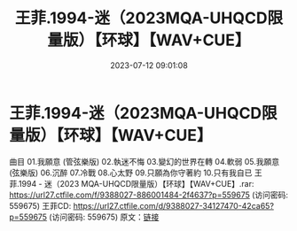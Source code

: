 ﻿---
title: 王菲.1994-迷（2023MQA-UHQCD限量版）【环球】【WAV+CUE】
date: 2023-07-12 09:01:08
categories: WAV车载音乐、镜像
tags: 华语中文
---
# 王菲.1994-迷（2023MQA-UHQCD限量版）【环球】【WAV+CUE】

曲目
01.我願意 (管弦樂版)
02.執迷不悔
03.變幻的世界在轉
04.軟弱
05.我願意 (弦樂版)
06.沉醉
07.冷戰
08.心太野
09.只願為你守著約
10.只有我自已
王菲.1994 - 迷（2023 MQA-UHQCD限量版）【环球】【WAV+CUE】.rar: https://url27.ctfile.com/f/9388027-886001484-2f4637?p=559675
(访问密码: 559675)
王菲CD: https://url27.ctfile.com/d/9388027-34127470-42ca65?p=559675
(访问密码: 559675)
原文：[链接](https://blog.sina.com.cn/s/blog_1647c7e76010312o4.html)